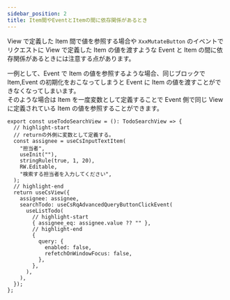 ```yaml
---
sidebar_position: 2
title: Item間やEventとItemの間に依存関係があるとき
---
```


View で定義した Item 間で値を参照する場合や `XxxMutateButton` のイベントでリクエストに View で定義した Item の値を渡すような Event と Item の間に依存関係があるときには注意する点があります。

一例として、Event で Item の値を参照するような場合、同じブロックで Item,Event の初期化をおこなってしまうと Event に Item の値を渡すことができなくなってしまいます。<br/>
そのような場合は Item を一度変数として定義することで Event 側で同じ View に定義されている Item の値を参照することができます。

```tsx title="Itemを外側に定義する"
export const useTodoSearchView = (): TodoSearchView => {
  // highlight-start
  // returnの外側に変数として定義する。
  const assignee = useCsInputTextItem(
    "担当者",
    useInit(""),
    stringRule(true, 1, 20),
    RW.Editable,
    "検索する担当者を入力してください",
  );
  // highlight-end
  return useCsView({
    assignee: assignee,
    searchTodo: useCsRqAdvancedQueryButtonClickEvent(
      useListTodo(
        // highlight-start
        { assignee_eq: assignee.value ?? "" },
        // highlight-end
        {
          query: {
            enabled: false,
            refetchOnWindowFocus: false,
          },
        },
      ),
    ),
  });
};
```
